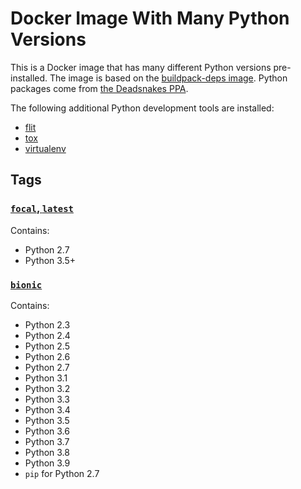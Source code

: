 # Docker Image With Many Python Versions

This is a Docker image that has many different Python versions pre-installed. The image is based on the [buildpack-deps image](https://hub.docker.com/_/buildpack-deps/). Python packages come from [the Deadsnakes PPA](https://launchpad.net/~deadsnakes/+archive/ubuntu/ppa).

The following additional Python development tools are installed:

* [flit](https://flit.readthedocs.io/)
* [tox](https://tox.readthedocs.io)
* [virtualenv](https://virtualenv.pypa.io/)

## Tags

### [`focal`, `latest`](https://github.com/fkrull/docker-multi-python/blob/master/Dockerfile.focal)

Contains:

* Python 2.7
* Python 3.5+

### [`bionic`](https://github.com/fkrull/docker-multi-python/blob/master/Dockerfile.bionic)

Contains:

* Python 2.3
* Python 2.4
* Python 2.5
* Python 2.6
* Python 2.7
* Python 3.1
* Python 3.2
* Python 3.3
* Python 3.4
* Python 3.5
* Python 3.6
* Python 3.7
* Python 3.8
* Python 3.9
* `pip` for Python 2.7
